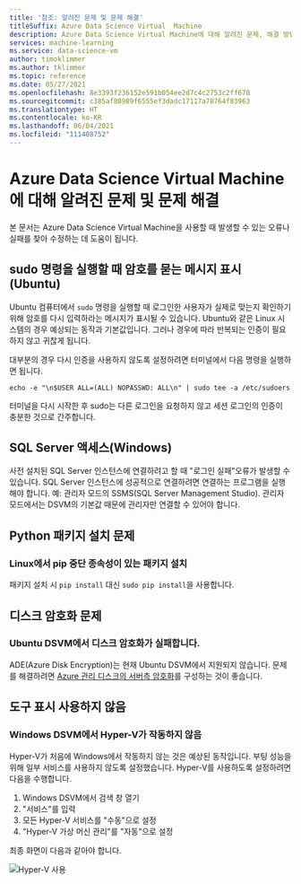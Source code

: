 ```yaml
---
title: '참조: 알려진 문제 및 문제 해결'
titleSuffix: Azure Data Science Virtual  Machine
description: Azure Data Science Virtual Machine에 대해 알려진 문제, 해결 방법 및 문제 해결의 목록을 가져옵니다.
services: machine-learning
ms.service: data-science-vm
author: timoklimmer
ms.author: tklimmer
ms.topic: reference
ms.date: 05/27/2021
ms.openlocfilehash: 8e3393f236152e591b054ee2d7c4c2753c2ff670
ms.sourcegitcommit: c385af80989f6555ef3dadc17117a78764f83963
ms.translationtype: HT
ms.contentlocale: ko-KR
ms.lasthandoff: 06/04/2021
ms.locfileid: "111408752"
---
```

# <a name="known-issues-and-troubleshooting-the-azure-data-science-virtual-machine"></a>Azure Data Science Virtual Machine에 대해 알려진 문제 및 문제 해결

본 문서는 Azure Data Science Virtual Machine을 사용할 때 발생할 수 있는 오류나 실패를 찾아 수정하는 데 도움이 됩니다.

## <a name="prompted-for-password-when-running-sudo-command-ubuntu"></a>sudo 명령을 실행할 때 암호를 묻는 메시지 표시(Ubuntu)

Ubuntu 컴퓨터에서 `sudo` 명령을 실행할 때 로그인한 사용자가 실제로 맞는지 확인하기 위해 암호를 다시 입력하라는 메시지가 표시될 수 있습니다. Ubuntu와 같은 Linux 시스템의 경우 예상되는 동작과 기본값입니다.
그러나 경우에 따라 반복되는 인증이 필요하지 않고 귀찮게 됩니다.

대부분의 경우 다시 인증을 사용하지 않도록 설정하려면 터미널에서 다음 명령을 실행하면 됩니다.

`echo -e "\n$USER ALL=(ALL) NOPASSWD: ALL\n" | sudo tee -a /etc/sudoers`

터미널을 다시 시작한 후 sudo는 다른 로그인을 요청하지 않고 세션 로그인의 인증이 충분한 것으로 간주합니다.

## <a name="accessing-sql-server-windows"></a>SQL Server 액세스(Windows)

사전 설치된 SQL Server 인스턴스에 연결하려고 할 때 "로그인 실패"오류가 발생할 수 있습니다. SQL Server 인스턴스에 성공적으로 연결하려면 연결하는 프로그램을 실행해야 합니다. 예: 관리자 모드의 SSMS(SQL Server Management Studio). 관리자 모드에서는 DSVM의 기본값 때문에 관리자만 연결할 수 있어야 합니다.

## <a name="python-package-installation-issues"></a>Python 패키지 설치 문제

### <a name="installing-packages-with-pip-breaks-dependencies-on-linux"></a>Linux에서 pip 중단 종속성이 있는 패키지 설치

패키지 설치 시 `pip install` 대신 `sudo pip install`을 사용합니다.

## <a name="disk-encryption-issues"></a>디스크 암호화 문제

### <a name="disk-encryption-fails-on-the-ubuntu-dsvm"></a>Ubuntu DSVM에서 디스크 암호화가 실패합니다.

ADE(Azure Disk Encryption)는 현재 Ubuntu DSVM에서 지원되지 않습니다. 문제를 해결하려면 [Azure 관리 디스크의 서버측 암호화](../../virtual-machines/disk-encryption.md)를 구성하는 것이 좋습니다.

## <a name="tool-appears-disabled"></a>도구 표시 사용하지 않음

### <a name="hyper-v-does-not-work-on-the-windows-dsvm"></a>Windows DSVM에서 Hyper-V가 작동하지 않음

Hyper-V가 처음에 Windows에서 작동하지 않는 것은 예상된 동작입니다. 부팅 성능을 위해 일부 서비스를 사용하지 않도록 설정했습니다. Hyper-V를 사용하도록 설정하려면 다음을 수행합니다.

1. Windows DSVM에서 검색 창 열기
1. "서비스"를 입력
1. 모든 Hyper-V 서비스를 "수동"으로 설정
1. "Hyper-V 가상 머신 관리"를 "자동"으로 설정

최종 화면이 다음과 같아야 합니다.

   ![Hyper-V 사용](./media/workaround/hyperv-enable-dsvm.png)